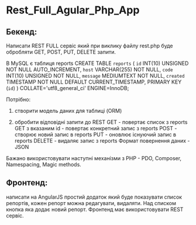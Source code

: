 # Rest_Full_Agular_Php_App

## Бекенд:
Написати REST FULL сервіс який при виклику файлу rest.php буде обробляти GET, POST, PUT, DELETE запити.

В MySQL є таблиця reports
CREATE TABLE `reports` (
    `id` INT(10) UNSIGNED NOT NULL AUTO_INCREMENT,
    `host` VARCHAR(255) NOT NULL,
    `code` INT(10) UNSIGNED NOT NULL,
    `message` MEDIUMTEXT NOT NULL,
    `created` TIMESTAMP NOT NULL DEFAULT CURRENT_TIMESTAMP,
    PRIMARY KEY (`id`)
)
COLLATE='utf8_general_ci'
ENGINE=InnoDB;

Потрібно:
1) створити модель даних для таблиці (ORM)

2) обробити відповідні запити до REST
GET - повертає список з reports
GET з вказаним id - повертає конкретний запис з reports
POST - створює новий запис в reports
PUT - оновлює існуючий запис в reports
DELETE - видаляє запис з reports
Формат повернення даних - JSON

Бажано використовувати наступні механізми з PHP - PDO, Composer, Namespacing, Magic methods.

## Фронтенд:
 написати на AngularJS простий додаток який буде показувати список репортів, кожен репорт можна редагувати, видаляти. Над списком кнопка яка додає новий репорт. Фронтенд має використовувати REST сервіс.
